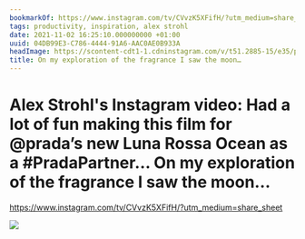 ```yaml
---
bookmarkOf: https://www.instagram.com/tv/CVvzK5XFifH/?utm_medium=share_sheet
tags: productivity, inspiration, alex strohl
date: 2021-11-02 16:25:10.000000000 +01:00
uuid: 04DB99E3-C786-4444-91A6-AAC0AE0B933A
headImage: https://scontent-cdt1-1.cdninstagram.com/v/t51.2885-15/e35/p1080x1080/250914296_541321086957774_175170263006862307_n.jpg?_nc_ht=scontent-cdt1-1.cdninstagram.com&_nc_cat=106&_nc_ohc=2pf1wzT4JGUAX-tX3NM&edm=ADECaisBAAAA&ccb=7-4&oh=0dfd131718600e44292710309895bb1a&oe=618A805A&_nc_sid=ca78b6
title: On my exploration of the fragrance I saw the moon…
---
```


# Alex Strohl's Instagram video: Had a lot of fun making this film for @prada’s new Luna Rossa Ocean as a #PradaPartner… On my exploration of the fragrance I saw the moon…

https://www.instagram.com/tv/CVvzK5XFifH/?utm_medium=share_sheet

![](https://scontent-cdt1-1.cdninstagram.com/v/t51.2885-15/e35/p1080x1080/250914296_541321086957774_175170263006862307_n.jpg?_nc_ht=scontent-cdt1-1.cdninstagram.com&_nc_cat=1&_nc_ohc=UBwGr4-rydQAX8qLwCX&edm=ADECaisBAAAA&ccb=7-4&oh=cca14e99d2bd837ccd8d277a964a7fe7&oe=6183E8DA&_nc_sid=ca78b6)
